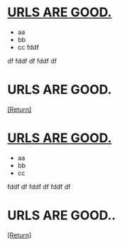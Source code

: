 
# [URLS ARE GOOD.](#URLS-ARE-GOOD-1)
[nameit]: #urls-are-good
 - aa
 - bb
 - cc
fddf


















df
fddf
df
fddf
df

# URLS ARE GOOD.
[[Return]][nameit]





# [URLS ARE GOOD.](#URLS-ARE-GOOD-2)
[nameit2]: #urls-are-good-2
 - aa
 - bb
 - cc



























fddf
df
fddf
df
fddf
df

# URLS ARE GOOD..
[[Return]][nameit2]

